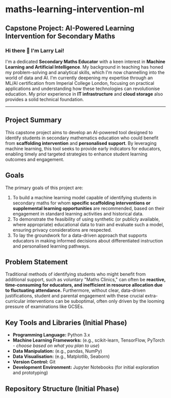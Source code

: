 # maths-learning-intervention-ml

## Capstone Project: AI-Powered Learning Intervention for Secondary Maths

### Hi there 👋 I'm Larry Lai!

I'm a dedicated **Secondary Maths Educator** with a keen interest in **Machine Learning and Artificial Intelligence**. My background in teaching has honed my problem-solving and analytical skills, which I'm now channelling into the world of data and AI. I'm currently deepening my expertise through an ML/AI certification from Imperial College London, focusing on practical applications and understanding how these technologies can revolutionise education. My prior experience in **IT infrastructure** and **cloud storage** also provides a solid technical foundation.

---

## Project Summary

This capstone project aims to develop an AI-powered tool designed to identify students in secondary mathematics education who could benefit from **scaffolding intervention** and **personalised support**. By leveraging machine learning, this tool seeks to provide early indicators for educators, enabling timely and targeted strategies to enhance student learning outcomes and engagement.

## Goals

The primary goals of this project are:

1.  To build a machine learning model capable of identifying students in secondary maths for whom **specific scaffolding interventions or supplemental learning opportunities** are recommended, based on their engagement in standard learning activities and historical data.
2.  To demonstrate the feasibility of using synthetic (or publicly available, where appropriate) educational data to train and evaluate such a model, ensuring privacy considerations are respected.
3.  To lay the groundwork for a data-driven approach that supports educators in making informed decisions about differentiated instruction and personalised learning pathways.

## Problem Statement

Traditional methods of identifying students who might benefit from additional support, such as voluntary "Maths Clinics," can often be **reactive, time-consuming for educators, and inefficient in resource allocation due to fluctuating attendance.** Furthermore, without clear, data-driven justifications, student and parental engagement with these crucial extra-curricular interventions can be suboptimal, often only driven by the looming pressure of examinations like GCSEs.

## Key Tools and Libraries (Initial Phase)

* **Programming Language:** Python 3.x
* **Machine Learning Frameworks:** (e.g., scikit-learn, TensorFlow, PyTorch - *choose based on what you plan to use*)
* **Data Manipulation:** (e.g., pandas, NumPy)
* **Data Visualisation:** (e.g., Matplotlib, Seaborn)
* **Version Control:** Git
* **Development Environment:** Jupyter Notebooks (for initial exploration and prototyping)

## Repository Structure (Initial Phase)
